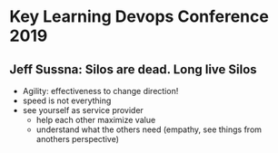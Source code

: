 # Key Learning Devops Conference 2019

## Jeff Sussna: Silos are dead. Long live Silos

* Agility: effectiveness to change direction!
* speed is not everything
* see yourself as service provider
    * help each other maximize value
    * understand what the others need (empathy, see things from anothers perspective)